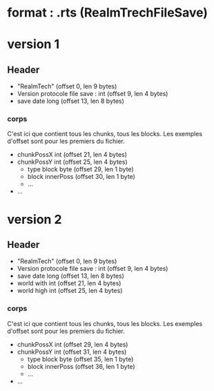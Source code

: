 # format : .rts (RealmTrechFileSave)

# version 1
## Header
- "RealmTech" (offset 0, len 9 bytes)
- Version protocole file save : int (offset 9, len 4 bytes)
- save date long (offset 13, len 8 bytes)

### corps
C'est ici que contient tous les chunks, tous les blocks.
Les exemples d'offset sont pour les premiers du fichier. 

- chunkPossX int (offset 21, len 4 bytes)
- chunkPossY int (offset 25, len 4 bytes)
  - type block byte (offset 29, len 1 byte)
  - block innerPoss (offset 30, len 1 byte)
  - ...
- ...

# version 2
## Header
- "RealmTech" (offset 0, len 9 bytes)
- Version protocole file save : int (offset 9, len 4 bytes)
- save date long (offset 13, len 8 bytes)
- world with int (offset 21, len 4 bytes)
- world high int (offset 25, len 4 bytes)

### corps
C'est ici que contient tous les chunks, tous les blocks.
Les exemples d'offset sont pour les premiers du fichier.

- chunkPossX int (offset 29, len 4 bytes)
- chunkPossY int (offset 31, len 4 bytes)
  - type block byte (offset 35, len 1 byte)
  - block innerPoss (offset 36, len 1 byte)
  - ...
- ...